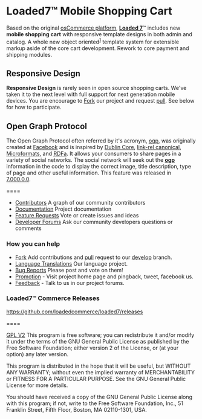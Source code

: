 # Loaded7&trade; Mobile Shopping Cart
Based on the original [osCommerce platform](http://www.oscommerce.com "osCommerce Online Merchant"), **[Loaded 7]**&trade; includes new **mobile shopping cart** with responsive template designs in both admin and catalog.
A whole new object oriented<sup>[1]</sup> template system for extensible markup aside of the core cart development. Rework to core payment and shipping modules.
## Responsive Design
**Responsive Design** is rarely seen in open source shopping carts. We've taken it to the next level with full support for next generation mobile devices.
You are encourage to [Fork] our project and request [pull]. See below for how to participate.
## Open Graph Protocol
The Open Graph Protocol often referred by it's acronym, [ogp], was originally created at [Facebook](https://www.facebook.com "Facebook") and is inspired by [Dublin Core](http://en.wikipedia.org/wiki/Dublin_Core/ "Dublink Core"), [link-rel canonical](http://googlewebmastercentral.blogspot.com/2009/02/specify-your-canonical.html "Google Blog on rel canonical"), [Microformats](http://microformats.org/ "Microforats specification"), and <abbr title="Resource Description Framework">[RDFa](http://en.wikipedia.org/wiki/RDFa "Resource Description Framework")</abbr>. It allows your consumers to share pages in a variety of social networks. The social network will seek out the **[ogp]** information in the code to display the correct image, title description, type of page and other useful information. This feature was released in [7.000.0.0](https://github.com/loadedcommerce/loaded7/releases/tag/7.000.0.0 "Release 7").

====

- [Contributors] A graph of our community contributors
- [Documentation] Project documentation
- [Feature Requests] Vote or create issues and ideas
- [Developer Forums] Ask our community developers questions or comments


### How you can help
- [Fork] Add contributions and [pull] request to our [develop] branch.
- [Language Translations] Our language project.
- [Bug Reports] Please post and vote on them!
- [Promotion] - Visit project home page and pingback, tweet, facebook us.
- [Feedback] - Talk to us in our project forums.

### Loaded7&trade; Commerce Releases
https://github.com/loadedcommerce/loaded7/releases


====

[GPL V2](http://www.gnu.org/licenses/gpl-2.0.html#SEC2) This program is free software; you can redistribute it and/or
modify it under the terms of the GNU General Public License
as published by the Free Software Foundation; either version 2
of the License, or (at your option) any later version.

This program is distributed in the hope that it will be useful,
but WITHOUT ANY WARRANTY; without even the implied warranty of
MERCHANTABILITY or FITNESS FOR A PARTICULAR PURPOSE.  See the
GNU General Public License for more details.

You should have received a copy of the GNU General Public License
along with this program; if not, write to the Free Software
Foundation, Inc., 51 Franklin Street, Fifth Floor, Boston, MA  02110-1301, USA.

[Contributors]: https://github.com/loadedcommerce/loaded7/graphs/contributors/
[Documentation]: http://www.docs.loaded7.com/
[Feature Requests]: http://50.63.86.50/HelpDesk/Ideas.aspx
[Bug Reports]: http://50.63.86.50/HelpDesk/Issues.aspx
[Developer Forums]: http://loaded7.com/community/forums/main/developer-forum/
[Language Translations]: https://githubt.com/loadedcommerce/loaded7-langauges/
[Feedback]: http://www.loaded7.com/forums/
[Promotion]: http://www.loaded7.com/
[Loaded 7]: http://www.loaded7.com
[1]: http://en.wikipedia.org/wiki/Object-oriented_programming/
[Fork]: https://help.github.com/articles/fork-a-repo/
[develop]: https://github.com/loadedcommerce/loaded7/tree/develop
[pull]: https://help.github.com/articles/using-pull-requests#fork--pull
[ogp]: http://ogp.me "Open Graph Protocol"
